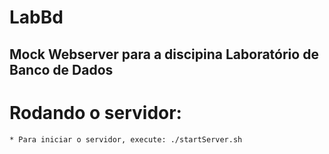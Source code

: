 # LabBd


## Mock Webserver para a discipina Laboratório de Banco de Dados


# Rodando o servidor:

	* Para iniciar o servidor, execute: ./startServer.sh
